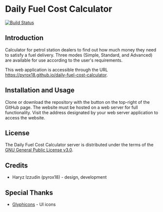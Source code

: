 # Daily Fuel Cost Calculator

[![Build Status](https://travis-ci.org/pyrox18/daily-fuel-cost-calculator.svg?branch=master)](https://travis-ci.org/pyrox18/daily-fuel-cost-calculator)

Introduction
--------------------------------------------------------------------------------

Calculator for petrol station dealers to find out how much money they need to satisfy a fuel delivery. Three modes (Simple, Standard, and Advanced) are available for use according to the user's requirements.

This web application is accessible through the URL https://pyrox18.github.io/daily-fuel-cost-calculator.

Installation and Usage
--------------------------------------------------------------------------------

Clone or download the repository with the button on the top-right of the GitHub page. The website must be hosted on a web server for full functionality. Visit the address designated by your web server application to access the website.

License
--------------------------------------------------------------------------------

The Daily Fuel Cost Calculator server is distributed under the terms of the [GNU General Public License v3.0][1].

[1]: https://github.com/pyrox18/daily-fuel-cost-calculator/blob/master/LICENSE

Credits
--------------------------------------------------------------------------------

- Haryz Izzudin (pyrox18) - design, development

Special Thanks
--------------------------------------------------------------------------------

- [Glyphicons][2] - UI icons

[2]: https://glyphicons.com
